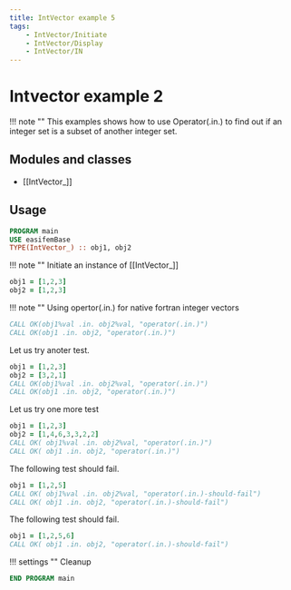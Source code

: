 ```yaml
---
title: IntVector example 5
tags:
    - IntVector/Initiate
    - IntVector/Display
    - IntVector/IN
---
```


# Intvector example 2

!!! note ""
This examples shows how to use Operator(.in.) to find out if an integer set is a subset of another integer set.

## Modules and classes

- [[IntVector_]]

## Usage

```fortran
PROGRAM main
USE easifemBase
TYPE(IntVector_) :: obj1, obj2
```

!!! note ""
Initiate an instance of [[IntVector_]]

```fortran
obj1 = [1,2,3]
obj2 = [1,2,3]
```

!!! note ""
Using opertor(.in.) for native fortran integer vectors

```fortran
CALL OK(obj1%val .in. obj2%val, "operator(.in.)")
CALL OK(obj1 .in. obj2, "operator(.in.)")
```

Let us try anoter test.

```fortran
obj1 = [1,2,3]
obj2 = [3,2,1]
CALL OK(obj1%val .in. obj2%val, "operator(.in.)")
CALL OK(obj1 .in. obj2, "operator(.in.)")
```

Let us try one more test

```fortran
obj1 = [1,2,3]
obj2 = [1,4,6,3,3,2,2]
CALL OK( obj1%val .in. obj2%val, "operator(.in.)")
CALL OK( obj1 .in. obj2, "operator(.in.)")
```

The following test should fail.

```fortran
obj1 = [1,2,5]
CALL OK( obj1%val .in. obj2%val, "operator(.in.)-should-fail")
CALL OK( obj1 .in. obj2, "operator(.in.)-should-fail")
```

The following test should fail.

```fortran
obj1 = [1,2,5,6]
CALL OK( obj1 .in. obj2, "operator(.in.)-should-fail")
```

!!! settings ""
Cleanup

```fortran
END PROGRAM main
```
